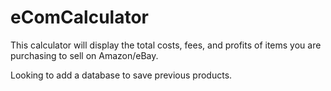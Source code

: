 # eComCalculator
This calculator will display the total costs, fees, and profits of items you are purchasing to sell on Amazon/eBay.

Looking to add a database to save previous products.
